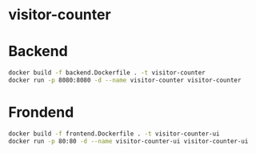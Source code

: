 visitor-counter
===

# Backend

```BASH
docker build -f backend.Dockerfile . -t visitor-counter
docker run -p 8080:8080 -d --name visitor-counter visitor-counter
```

# Frondend

```BASH
docker build -f frontend.Dockerfile . -t visitor-counter-ui
docker run -p 80:80 -d --name visitor-counter-ui visitor-counter-ui
```
